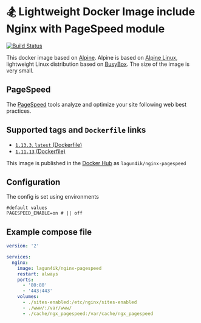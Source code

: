 # 🏂 Lightweight Docker Image include Nginx with PageSpeed module
 [![Build Status](https://travis-ci.org/lagun4ik/docker-nginx-pagespeed.svg)](https://travis-ci.org/lagun4ik/docker-nginx-pagespeed)

This docker image based on [Alpine](https://hub.docker.com/_/alpine/). Alpine is based on [Alpine Linux](http://www.alpinelinux.org), lightweight Linux distribution based on [BusyBox](https://hub.docker.com/_/busybox/). The size of the image is very small.

## PageSpeed
The [PageSpeed](https://developers.google.com/speed/pagespeed/) tools analyze and optimize your site following web best practices.

## Supported tags and `Dockerfile` links

 - [`1.13.3`, `latest` (Dockerfile)](https://github.com/lagun4ik/docker-nginx-pagespeed/blob/master/Dockerfile)
 - [`1.11.13` (Dockerfile)](https://github.com/lagun4ik/docker-nginx-pagespeed/blob/1.11.13/Dockerfile)

This image is published in the [Docker Hub](https://hub.docker.com/r/lagun4ik/nginx-pagespeed/) as `lagun4ik/nginx-pagespeed`

## Configuration

The config is set using environments
```docker
#default values
PAGESPEED_ENABLE=on # || off
```

## Example compose file

```yaml
version: '2'

services:
  nginx:
    image: lagun4ik/nginx-pagespeed
    restart: always
    ports:
      - '80:80'
      - '443:443'
    volumes:
      - ./sites-enabled:/etc/nginx/sites-enabled
      - ./www/:/var/www/
      - ./cache/ngx_pagespeed:/var/cache/ngx_pagespeed
```

